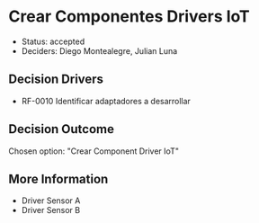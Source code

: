 # Crear Componentes Drivers IoT

* Status: accepted
* Deciders: Diego Montealegre, Julian Luna

## Decision Drivers

* RF-0010 Identificar adaptadores a desarrollar

## Decision Outcome

Chosen option: "Crear Component Driver IoT"

## More Information
* Driver Sensor A
* Driver Sensor B